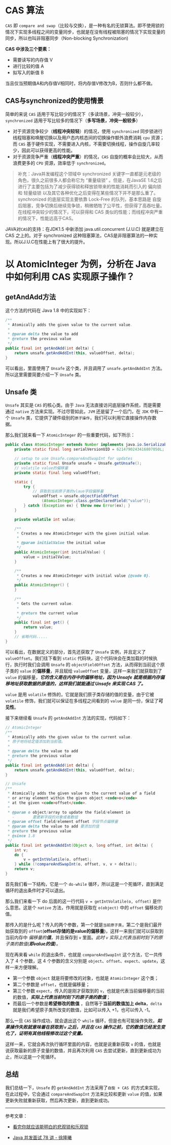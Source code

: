 # CAS 算法

`CAS` 即 `compare and swap`（比较与交换），是一种有名的无锁算法。即不使用锁的情况下实现多线程之间的变量同步，也就是在没有线程被阻塞的情况下实现变量的同步，所以也叫非阻塞同步（Non-blocking Synchronization)

**CAS 中涉及三个要素：**
- 需要读写的内存值 V
- 进行比较的值 A
- 拟写入的新值 B

当且仅当预期值A和内存值V相同时，将内存值V修改为B，否则什么都不做。

## CAS与synchronized的使用情景
简单的来说 `CAS` 适用于写比较少的情况下（多读场景，冲突一般较少），`synchronized` 适用于写比较多的情况下（**多写场景，冲突一般较多**）

- 对于资源竞争较少（**线程冲突较轻**）的情况，使用 `synchronized` 同步锁进行线程阻塞和唤醒切换以及用户态内核态间的切换操作额外浪费消耗 `cpu` 资源；而 `CAS` 基于硬件实现，不需要进入内核，不需要切换线程，操作自旋几率较少，因此可以获得更高的性能。
- 对于资源竞争严重（**线程冲突严重**）的情况，`CAS` 自旋的概率会比较大，从而浪费更多的 `CPU` 资源，效率低于 `synchronized`。

> 补充：Java并发编程这个领域中 synchronized 关键字一直都是元老级的角色，很久之前很多人都会称它为 “重量级锁” 。但是，在JavaSE 1.6之后进行了主要包括为了减少获得锁和释放锁带来的性能消耗而引入的 偏向锁 和 轻量级锁 以及其它各种优化之后变得在某些情况下并不是那么重了。synchronized 的底层实现主要依靠 Lock-Free 的队列，基本思路是 自旋后阻塞，竞争切换后继续竞争锁，稍微牺牲了公平性，但获得了高吞吐量。在线程冲突较少的情况下，可以获得和 CAS 类似的性能；而线程冲突严重的情况下，性能远高于CAS。

JAVA对`CAS`的支持：在JDK1.5 中新添加 java.util.concurrent (J.U.C) 就是建立在 CAS 之上的。对于 synchronized 这种阻塞算法，CAS是非阻塞算法的一种实现。所以J.U.C在性能上有了很大的提升。

# 以 AtomicInteger 为例，分析在 Java 中如何利用 CAS 实现原子操作？

## getAndAdd方法

这个方法的代码在 Java 1.8 中的实现如下：
```java
/**
 * Atomically adds the given value to the current value.
 *
 * @param delta the value to add
 * @return the previous value
 */
public final int getAndAdd(int delta) {
    return unsafe.getAndAddInt(this, valueOffset, delta);
}
```
可以看出，里面使用了 `Unsafe` 这个类，并且调用了 `unsafe.getAndAddInt` 方法。所以这里需要简要介绍一下 `Unsafe` 类。

## Unsafe 类

`Unsafe` 其实是 `CAS` 的核心类。由于 `Java` 无法直接访问底层操作系统，而是需要通过 `native` 方法来实现。不过尽管如此，`JVM` 还是留了一个后门，在 `JDK` 中有一个 `Unsafe` 类，它提供了硬件级别的`原子操作`，我们可以利用它直接操作内存数据。

那么我们就来看一下 `AtomicInteger` 的一些重要代码，如下所示：
```java
public class AtomicInteger extends Number implements java.io.Serializable {
    private static final long serialVersionUID = 6214790243416807050L;

    // setup to use Unsafe.compareAndSwapInt for updates
    private static final Unsafe unsafe = Unsafe.getUnsafe();
    // volatile value的偏移量
    private static final long valueOffset;

    static {
        try {
            // 获取到当前原子类的vlaue字段偏移量
            valueOffset = unsafe.objectFieldOffset
                (AtomicInteger.class.getDeclaredField("value"));
        } catch (Exception ex) { throw new Error(ex); }
    }

    private volatile int value;

    /**
     * Creates a new AtomicInteger with the given initial value.
     *
     * @param initialValue the initial value
     */
    public AtomicInteger(int initialValue) {
        value = initialValue;
    }

    /**
     * Creates a new AtomicInteger with initial value {@code 0}.
     */
    public AtomicInteger() {
    }

    /**
     * Gets the current value.
     *
     * @return the current value
     */
    public final int get() {
        return value;
    }
    // 省略代码.....
}
```

可以看出，在数据定义的部分，首先还获取了 `Unsafe` 实例，并且定义了 `valueOffset`。我们往下看到 `static` 代码块，这个代码块会在类加载的时候执行，执行时我们会调用 `Unsafe` 的 `objectFieldOffset` 方法，从而得到当前这个原子类的 `value` 的**偏移量**，并且赋给 `valueOffset` 变量，这样一来我们就获取到了 `value` 的偏移量，**_它的含义是在内存中的偏移地址，因为 Unsafe 就是根据内存偏移地址获取数据的原值的，这样我们就能通过 Unsafe 来实现 CAS 了。_**

`value` 是用 `volatile` 修饰的，它就是我们原子类存储的值的变量，由于它被 `volatile` 修饰，我们就可以保证在多线程之间看到的 `value` 是同一份，保证了**可见性**。

接下来继续看 `Unsafe` 的 `getAndAddInt` 方法的实现，代码如下：
```java
// AtomicInteger
/**
 * Atomically adds the given value to the current value.
 * 原子地将给定值添加到当前值。
 *
 * @param delta the value to add
 * @return the previous value
 */
public final int getAndAdd(int delta) {
    return unsafe.getAndAddInt(this, valueOffset, delta);
}

// Unsafe
/**
 * Atomically adds the given value to the current value of a field
 * or array element within the given object <code>o</code>
 * at the given <code>offset</code>.
 *
 * @param o object/array to update the field/element in
   -        要更新字段的对象或者数组
 * @param offset field/element offset 字段节点偏移量
 * @param delta the value to add 要添加的值
 * @return the previous value
 * @since 1.8
 */
public final int getAndAddInt(Object o, long offset, int delta) {
    int v;
    do {
        v = getIntVolatile(o, offset);
    } while (!compareAndSwapInt(o, offset, v, v + delta));
    return v;
}
```

首先我们看一下结构，它是一个 `do-while` 循环，所以这是一个死循环，直到满足循环的退出条件时才可以退出。

那么我们来看一下 do 后面的这一行代码 `v = getIntVolatile(o, offset)` 是什么意思。这是个 `native` 方法，作用就是获取在 `o(object)` 中的 `offset` 偏移处的值。

那传入的是什么呢？传入的两个参数，第一个就是`当前原子类`，第二个是我们最开始获取到的 `offset`(**offset存储的是value的偏移量**)，这样一来我们就可以获取到当前内存中 _偏移量的**值**_，并且保存到 `v` 里面。_此时 `v` 实际上代表当前时刻下的原子类的数值(**即value的值**)。_

现在再来看 `while` 的退出条件，也就是 `compareAndSwapInt` 这个方法，它一共传入了 4 个参数，这 4 个参数的含义分别是 `object`、`offset`、`expect`、`update`，这样一来方便理解。

- 第一个参数 `object` 就是将要修改的对象，也就是 `AtomicInteger` 这个类；
- 第二个参数是 `offset`，也就是偏移量；
- 第三个参数 `expect`，传入的是刚才获取到的 `v`，也就是代表当前偏移量的当前的数值，**_实际上代表当前时刻下的原子类的数值_**；
- 而最后一个参数是**希望修改的数值** ，自然等于**当前的数值加上 delta**，`delta` 就是我们希望原子类所改变的数值，比如可以传入 +1，也可以传入 -1。

那么一旦 `CAS` 操作成功，就会退出这个 `while` 循环，但是也有可能操作失败。**_如果操作失败就意味着在获取到 `v` 之后，并且在 `CAS` 操作之前，它的数值已经发生变化了，证明有其他线程修改过这个变量。_**

这样一来，它就会再次执行循环里面的内容，也就是说重新获取 `v` 的值，也就是说获取最新的原子变量的数值，并且再次利用 `CAS` 去尝试更新，直到更新成功为止，所以这是一个死循环。

## 总结
我们总结一下，`Unsafe` 的 `getAndAddInt` 方法采用了`自旋 + CAS `的方式来实现，在此过程中，它会通过 `compareAndSwapInt` 方法来比较和更新 `value` 的值，如果更新失败就重新获取，然后再次更新，直到更新成功。

---

参考文章：
- [看完你就应该能明白的悲观锁和乐观锁][2c2f4360]
- [Java 并发面试 78 讲 - 徐隆曦][d46f244d]

  [2c2f4360]: https://mp.weixin.qq.com/s/9oitY0PHDHupyzPtcj9g4w "看完你就应该能明白的悲观锁和乐观锁"
  [d46f244d]: https://kaiwu.lagou.com/course/courseInfo.htm?courseId=16#/detail/pc?id=277 "Java 并发面试 78 讲 - 徐隆曦"
